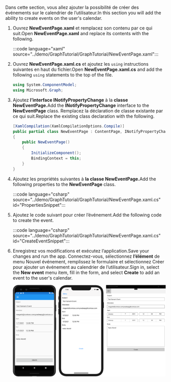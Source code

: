 <!-- markdownlint-disable MD002 MD041 -->

<span data-ttu-id="92041-101">Dans cette section, vous allez ajouter la possibilité de créer des événements sur le calendrier de l’utilisateur.</span><span class="sxs-lookup"><span data-stu-id="92041-101">In this section you will add the ability to create events on the user's calendar.</span></span>

1. <span data-ttu-id="92041-102">Ouvrez **NewEventPage.xaml** et remplacez son contenu par ce qui suit.</span><span class="sxs-lookup"><span data-stu-id="92041-102">Open **NewEventPage.xaml** and replace its contents with the following.</span></span>

    :::code language="xaml" source="../demo/GraphTutorial/GraphTutorial/NewEventPage.xaml":::

1. <span data-ttu-id="92041-103">Ouvrez **NewEventPage.xaml.cs** et ajoutez les `using` instructions suivantes en haut du fichier.</span><span class="sxs-lookup"><span data-stu-id="92041-103">Open **NewEventPage.xaml.cs** and add the following `using` statements to the top of the file.</span></span>

    ```csharp
    using System.ComponentModel;
    using Microsoft.Graph;
    ```

1. <span data-ttu-id="92041-104">Ajoutez **l’interface INotifyPropertyChange** à la **classe NewEventPage.**</span><span class="sxs-lookup"><span data-stu-id="92041-104">Add the **INotifyPropertyChange** interface to the **NewEventPage** class.</span></span> <span data-ttu-id="92041-105">Remplacez la déclaration de classe existante par ce qui suit.</span><span class="sxs-lookup"><span data-stu-id="92041-105">Replace the existing class declaration with the following.</span></span>

    ```csharp
    [XamlCompilation(XamlCompilationOptions.Compile)]
    public partial class NewEventPage : ContentPage, INotifyPropertyChanged
    {
        public NewEventPage()
        {
            InitializeComponent();
            BindingContext = this;
        }
    }
    ```

1. <span data-ttu-id="92041-106">Ajoutez les propriétés suivantes à **la classe NewEventPage.**</span><span class="sxs-lookup"><span data-stu-id="92041-106">Add the following properties to the **NewEventPage** class.</span></span>

    :::code language="csharp" source="../demo/GraphTutorial/GraphTutorial/NewEventPage.xaml.cs" id="PropertiesSnippet":::

1. <span data-ttu-id="92041-107">Ajoutez le code suivant pour créer l’événement.</span><span class="sxs-lookup"><span data-stu-id="92041-107">Add the following code to create the event.</span></span>

    :::code language="csharp" source="../demo/GraphTutorial/GraphTutorial/NewEventPage.xaml.cs" id="CreateEventSnippet":::

1. <span data-ttu-id="92041-108">Enregistrez vos modifications et exécutez l’application.</span><span class="sxs-lookup"><span data-stu-id="92041-108">Save your changes and run the app.</span></span> <span data-ttu-id="92041-109">Connectez-vous, sélectionnez **l’élément** de menu  Nouvel événement, remplissez le formulaire et sélectionnez Créer pour ajouter un événement au calendrier de l’utilisateur.</span><span class="sxs-lookup"><span data-stu-id="92041-109">Sign in, select the **New event** menu item, fill in the form, and select **Create** to add an event to the user's calendar.</span></span>

    ![Capture d’écran de la nouvelle page d’événements](images/new-event-page.png)
